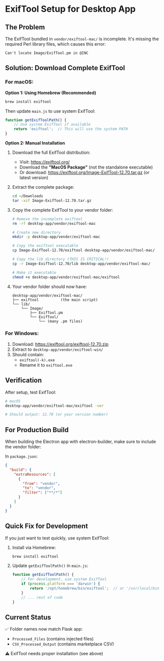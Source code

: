 # ExifTool Setup for Desktop App

## The Problem

The ExifTool bundled in `vendor/exiftool-mac/` is incomplete. It's missing the required Perl library files, which causes this error:

```
Can't locate Image/ExifTool.pm in @INC
```

## Solution: Download Complete ExifTool

### For macOS:

**Option 1: Using Homebrew (Recommended)**
```bash
brew install exiftool
```

Then update `main.js` to use system ExifTool:
```javascript
function getExifToolPath() {
    // Use system ExifTool if available
    return 'exiftool';  // This will use the system PATH
}
```

**Option 2: Manual Installation**

1. Download the full ExifTool distribution:
   - Visit: https://exiftool.org/
   - Download the **"MacOS Package"** (not the standalone executable)
   - Or download: https://exiftool.org/Image-ExifTool-12.70.tar.gz (or latest version)

2. Extract the complete package:
   ```bash
   cd ~/Downloads
   tar -xzf Image-ExifTool-12.70.tar.gz
   ```

3. Copy the complete ExifTool to your vendor folder:
   ```bash
   # Remove the incomplete exiftool
   rm -rf desktop-app/vendor/exiftool-mac
   
   # Create new directory
   mkdir -p desktop-app/vendor/exiftool-mac
   
   # Copy the exiftool executable
   cp Image-ExifTool-12.70/exiftool desktop-app/vendor/exiftool-mac/
   
   # Copy the lib directory (THIS IS CRITICAL!)
   cp -r Image-ExifTool-12.70/lib desktop-app/vendor/exiftool-mac/
   
   # Make it executable
   chmod +x desktop-app/vendor/exiftool-mac/exiftool
   ```

4. Your vendor folder should now have:
   ```
   desktop-app/vendor/exiftool-mac/
   ├── exiftool          (the main script)
   └── lib/
       └── Image/
           ├── ExifTool.pm
           └── ExifTool/
               └── (many .pm files)
   ```

### For Windows:

1. Download: https://exiftool.org/exiftool-12.70.zip
2. Extract to `desktop-app/vendor/exiftool-win/`
3. Should contain:
   - `exiftool(-k).exe`
   - Rename it to `exiftool.exe`

## Verification

After setup, test ExifTool:

```bash
# macOS
desktop-app/vendor/exiftool-mac/exiftool -ver

# Should output: 12.70 (or your version number)
```

## For Production Build

When building the Electron app with electron-builder, make sure to include the vendor folder:

In `package.json`:
```json
{
  "build": {
    "extraResources": [
      {
        "from": "vendor",
        "to": "vendor",
        "filter": ["**/*"]
      }
    ]
  }
}
```

## Quick Fix for Development

If you just want to test quickly, use system ExifTool:

1. Install via Homebrew:
   ```bash
   brew install exiftool
   ```

2. Update `getExifToolPath()` in `main.js`:
   ```javascript
   function getExifToolPath() {
       // For development, use system ExifTool
       if (process.platform === 'darwin') {
           return '/opt/homebrew/bin/exiftool';  // or '/usr/local/bin/exiftool'
       }
       // ... rest of code
   }
   ```

## Current Status

✅ Folder names now match Flask app:
- `Processed_Files` (contains injected files)
- `CSV_Processed_Output` (contains marketplace CSV)

⚠️ ExifTool needs proper installation (see above)

